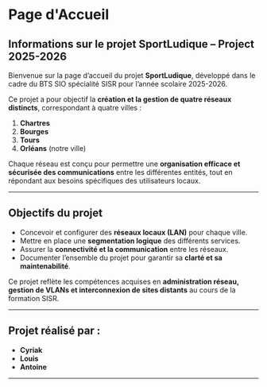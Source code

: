 # Page d'Accueil

##  Informations sur le projet **SportLudique – Project 2025-2026**

Bienvenue sur la page d’accueil du projet **SportLudique**, développé dans le cadre du BTS SIO spécialité SISR pour l’année scolaire 2025-2026.  

Ce projet a pour objectif la **création et la gestion de quatre réseaux distincts**, correspondant à quatre villes :  

1. **Chartres**  
2. **Bourges**  
3. **Tours**  
4. **Orléans** (notre ville)  

Chaque réseau est conçu pour permettre une **organisation efficace et sécurisée des communications** entre les différentes entités, tout en répondant aux besoins spécifiques des utilisateurs locaux.  

---

##  Objectifs du projet
- Concevoir et configurer des **réseaux locaux (LAN)** pour chaque ville.  
- Mettre en place une **segmentation logique** des différents services.  
- Assurer la **connectivité et la communication** entre les réseaux.  
- Documenter l’ensemble du projet pour garantir sa **clarté et sa maintenabilité**.  

Ce projet reflète les compétences acquises en **administration réseau, gestion de VLANs et interconnexion de sites distants** au cours de la formation SISR.

---

##  Projet réalisé par :

- **Cyriak**
- **Louis**
- **Antoine**

---






